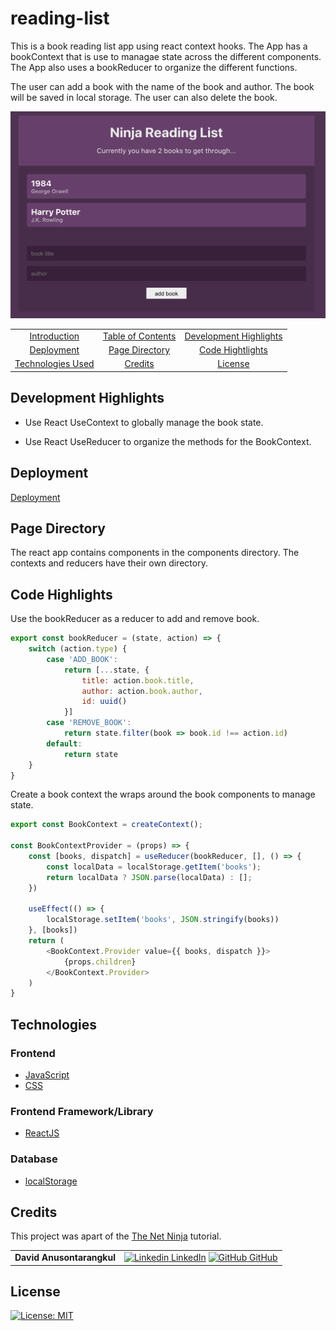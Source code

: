 # reading-list

This is a book reading list app using react context hooks. The App has a bookContext that is use to managae state across the different components. The App also uses a bookReducer to organize the different functions.

The user can add a book with the name of the book and author. The book will be saved in local storage. The user can also delete the book.

![screenshot](./screenshot.png)

|                                         |                                         |                                                   |
| :-------------------------------------: | :-------------------------------------: | :-----------------------------------------------: |
|      [Introduction](#reading-list)      | [Table of Contents](#table-of-contents) | [Development Highlights](#development-highlights) |
|        [Deployment](#deployment)        |    [Page Directory](#page-directory)    |       [Code Hightlights](#code-highlights)        |
| [Technologies Used](#Technologies-Used) |           [Credits](#Credits)           |                [License](#License)                |

## Development Highlights

- Use React UseContext to globally manage the book state.

- Use React UseReducer to organize the methods for the BookContext.

## Deployment

[Deployment](https://anusontarangkul.github.io/reading-list/)

## Page Directory

The react app contains components in the components directory. The contexts and reducers have their own directory.

## Code Highlights

Use the bookReducer as a reducer to add and remove book.

```JavaScript
export const bookReducer = (state, action) => {
    switch (action.type) {
        case 'ADD_BOOK':
            return [...state, {
                title: action.book.title,
                author: action.book.author,
                id: uuid()
            }]
        case 'REMOVE_BOOK':
            return state.filter(book => book.id !== action.id)
        default:
            return state
    }
}
```

Create a book context the wraps around the book components to manage state.

```JavaScript
export const BookContext = createContext();

const BookContextProvider = (props) => {
    const [books, dispatch] = useReducer(bookReducer, [], () => {
        const localData = localStorage.getItem('books');
        return localData ? JSON.parse(localData) : [];
    })

    useEffect(() => {
        localStorage.setItem('books', JSON.stringify(books))
    }, [books])
    return (
        <BookContext.Provider value={{ books, dispatch }}>
            {props.children}
        </BookContext.Provider>
    )
}
```

## Technologies

### Frontend

- [JavaScript](https://www.javascript.com/)
- [CSS](https://www.w3schools.com/css/)

### Frontend Framework/Library

- [ReactJS](https://reactjs.org/)

### Database

- [localStorage](https://developer.mozilla.org/en-US/docs/Web/API/Window/localStorage)

## Credits

This project was apart of the [The Net Ninja](https://www.youtube.com/watch?v=6RhOzQciVwI&list=PL4cUxeGkcC9hNokByJilPg5g9m2APUePI&index=1) tutorial.

|                           |                                                                                                                                                                                                       |
| ------------------------- | ----------------------------------------------------------------------------------------------------------------------------------------------------------------------------------------------------- |
| **David Anusontarangkul** | [![Linkedin](https://i.stack.imgur.com/gVE0j.png) LinkedIn](https://www.linkedin.com/in/anusontarangkul/) [![GitHub](https://i.stack.imgur.com/tskMh.png) GitHub](https://github.com/anusontarangkul) |

## License

[![License: MIT](https://img.shields.io/badge/License-MIT-yellow.svg)](https://opensource.org/licenses/MIT)
